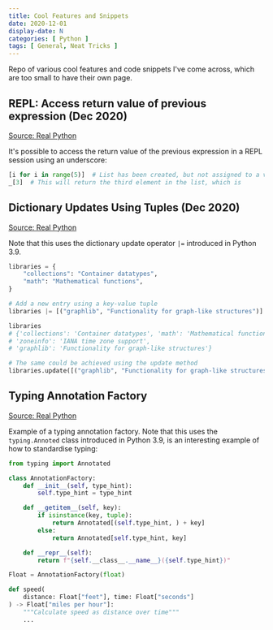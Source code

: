 ```yaml
---
title: Cool Features and Snippets
date: 2020-12-01
display-date: N
categories: [ Python ]
tags: [ General, Neat Tricks ]
---
```


Repo of various cool features and code snippets I've come across, which are too small to have their own page.

## REPL: Access return value of previous expression (Dec 2020)

[Source: Real Python](https://realpython.com/lessons/importlibmetadata/)

It's possible to access the return value of the previous expression in a REPL session using an underscore:

```python
[i for i in range(5)]  # List has been created, but not assigned to a variable
_[3]  # This will return the third element in the list, which is 
```

## Dictionary Updates Using Tuples (Dec 2020)

[Source: Real Python](https://realpython.com/lessons/simpler-updating-dictionaries/)

Note that this uses the dictionary update operator `|=` introduced in Python 3.9.

```python
libraries = {
    "collections": "Container datatypes",
    "math": "Mathematical functions",
}

# Add a new entry using a key-value tuple
libraries |= [("graphlib", "Functionality for graph-like structures")]

libraries
# {'collections': 'Container datatypes', 'math': 'Mathematical functions',
# 'zoneinfo': 'IANA time zone support',
# 'graphlib': 'Functionality for graph-like structures'}

# The same could be achieved using the update method
libraries.update([("graphlib", "Functionality for graph-like structures")])
```

## Typing Annotation Factory

[Source: Real Python](https://realpython.com/python39-new-features/#annotated-type-hints)

Example of a typing annotation factory. Note that this uses the `typing.Annoted` class introduced in Python 3.9,
is an interesting example of how to standardise typing:

```python
from typing import Annotated

class AnnotationFactory:
    def __init__(self, type_hint):
        self.type_hint = type_hint

    def __getitem__(self, key):
        if isinstance(key, tuple):
            return Annotated[(self.type_hint, ) + key]
        else:
            return Annotated[self.type_hint, key]

    def __repr__(self):
        return f"{self.__class__.__name__}({self.type_hint})"

Float = AnnotationFactory(float)

def speed(
    distance: Float["feet"], time: Float["seconds"]
) -> Float["miles per hour"]:
    """Calculate speed as distance over time"""
    ...
```
